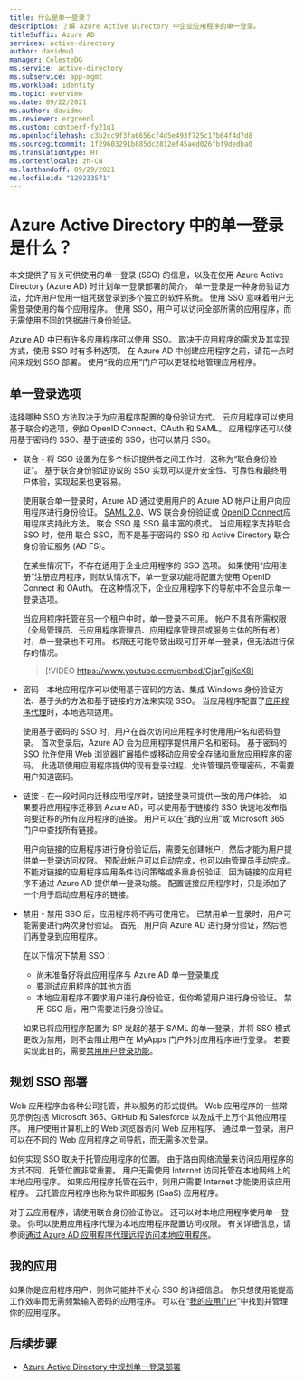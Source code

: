 ```yaml
---
title: 什么是单一登录？
description: 了解 Azure Active Directory 中企业应用程序的单一登录。
titleSuffix: Azure AD
services: active-directory
author: davidmu1
manager: CelesteDG
ms.service: active-directory
ms.subservice: app-mgmt
ms.workload: identity
ms.topic: overview
ms.date: 09/22/2021
ms.author: davidmu
ms.reviewer: ergreenl
ms.custom: contperf-fy21q1
ms.openlocfilehash: c3b2cc9f3fa6656cf4d5e493f725c17b64f4d7d8
ms.sourcegitcommit: 1f29603291b885dc2812ef45aed026fbf9dedba0
ms.translationtype: HT
ms.contentlocale: zh-CN
ms.lasthandoff: 09/29/2021
ms.locfileid: "129233571"
---
```

# <a name="what-is-single-sign-on-in-azure-active-directory"></a>Azure Active Directory 中的单一登录是什么？

本文提供了有关可供使用的单一登录 (SSO) 的信息，以及在使用 Azure Active Directory (Azure AD) 时计划单一登录部署的简介。 单一登录是一种身份验证方法，允许用户使用一组凭据登录到多个独立的软件系统。 使用 SSO 意味着用户无需登录使用的每个应用程序。 使用 SSO，用户可以访问全部所需的应用程序，而无需使用不同的凭据进行身份验证。 

Azure AD 中已有许多应用程序可以使用 SSO。 取决于应用程序的需求及其实现方式，使用 SSO 时有多种选项。 在 Azure AD 中创建应用程序之前，请花一点时间来规划 SSO 部署。 使用“我的应用”门户可以更轻松地管理应用程序。

## <a name="single-sign-on-options"></a>单一登录选项

选择哪种 SSO 方法取决于为应用程序配置的身份验证方式。 云应用程序可以使用基于联合的选项，例如 OpenID Connect、OAuth 和 SAML。 应用程序还可以使用基于密码的 SSO、基于链接的 SSO，也可以禁用 SSO。

- 联合 - 将 SSO 设置为在多个标识提供者之间工作时，这称为“联合身份验证”。 基于联合身份验证协议的 SSO 实现可以提升安全性、可靠性和最终用户体验，实现起来也更容易。 

    使用联合单一登录时，Azure AD 通过使用用户的 Azure AD 帐户让用户向应用程序进行身份验证。 [SAML 2.0](../develop/single-sign-on-saml-protocol.md)、WS 联合身份验证或 [OpenID Connect](../develop/active-directory-v2-protocols.md)应用程序支持此方法。 联合 SSO 是 SSO 最丰富的模式。 当应用程序支持联合 SSO 时，使用 联合 SSO，而不是基于密码的 SSO 和 Active Directory 联合身份验证服务 (AD FS)。

    在某些情况下，不存在适用于企业应用程序的 SSO 选项。 如果使用“应用注册”注册应用程序，则默认情况下，单一登录功能将配置为使用 OpenID Connect 和 OAuth。 在这种情况下，企业应用程序下的导航中不会显示单一登录选项。

    当应用程序托管在另一个租户中时，单一登录不可用。 帐户不具有所需权限（全局管理员、云应用程序管理员、应用程序管理员或服务主体的所有者）时，单一登录也不可用。 权限还可能导致出现可打开单一登录，但无法进行保存的情况。

    > [!VIDEO https://www.youtube.com/embed/CjarTgjKcX8]

- 密码 - 本地应用程序可以使用基于密码的方法、集成 Windows 身份验证方法、基于头的方法和基于链接的方法来实现 SSO。 当应用程序配置了[应用程序代理](../app-proxy/what-is-application-proxy.md)时，本地选项适用。

    使用基于密码的 SSO 时，用户在首次访问应用程序时使用用户名和密码登录。 首次登录后，Azure AD 会为应用程序提供用户名和密码。 基于密码的 SSO 允许使用 Web 浏览器扩展插件或移动应用安全存储和重放应用程序的密码。 此选项使用应用程序提供的现有登录过程，允许管理员管理密码，不需要用户知道密码。

- 链接 - 在一段时间内迁移应用程序时，链接登录可提供一致的用户体验。 如果要将应用程序迁移到 Azure AD，可以使用基于链接的 SSO 快速地发布指向要迁移的所有应用程序的链接。 用户可以在“我的应用”或 Microsoft 365 门户中查找所有链接。

    用户向链接的应用程序进行身份验证后，需要先创建帐户，然后才能为用户提供单一登录访问权限。 预配此帐户可以自动完成，也可以由管理员手动完成。 不能对链接的应用程序应用条件访问策略或多重身份验证，因为链接的应用程序不通过 Azure AD 提供单一登录功能。 配置链接应用程序时，只是添加了一个用于启动应用程序的链接。

- 禁用 - 禁用 SSO 后，应用程序将不再可使用它。 已禁用单一登录时，用户可能需要进行两次身份验证。 首先，用户向 Azure AD 进行身份验证，然后他们再登录到应用程序。

    在以下情况下禁用 SSO：

    - 尚未准备好将此应用程序与 Azure AD 单一登录集成
    - 要测试应用程序的其他方面
    - 本地应用程序不要求用户进行身份验证，但你希望用户进行身份验证。 禁用 SSO 后，用户需要进行身份验证。

    如果已将应用程序配置为 SP 发起的基于 SAML 的单一登录，并将 SSO 模式更改为禁用，则不会阻止用户在 MyApps 门户外对应用程序进行登录。 若要实现此目的，需要[禁用用户登录功能](disable-user-sign-in-portal.md)。

## <a name="plan-sso-deployment"></a>规划 SSO 部署

Web 应用程序由各种公司托管，并以服务的形式提供。 Web 应用程序的一些常见示例包括 Microsoft 365、GitHub 和 Salesforce 以及成千上万个其他应用程序。 用户使用计算机上的 Web 浏览器访问 Web 应用程序。 通过单一登录，用户可以在不同的 Web 应用程序之间导航，而无需多次登录。

如何实现 SSO 取决于托管应用程序的位置。 由于路由网络流量来访问应用程序的方式不同，托管位置非常重要。 用户无需使用 Internet 访问托管在本地网络上的本地应用程序。 如果应用程序托管在云中，则用户需要 Internet 才能使用该应用程序。 云托管应用程序也称为软件即服务 (SaaS) 应用程序。

对于云应用程序，请使用联合身份验证协议。 还可以对本地应用程序使用单一登录。 你可以使用应用程序代理为本地应用程序配置访问权限。 有关详细信息，请参阅[通过 Azure AD 应用程序代理远程访问本地应用程序](../app-proxy/application-proxy.md)。

## <a name="my-apps"></a>我的应用

如果你是应用程序用户，则你可能并不关心 SSO 的详细信息。 你只想使用能提高工作效率而无需频繁输入密码的应用程序。 可以在“[我的应用门户](https://myapps.microsoft.com)”中找到并管理你的应用程序。 

## <a name="next-steps"></a>后续步骤

- [ Azure Active Directory 中规划单一登录部署](plan-sso-deployment.md)
